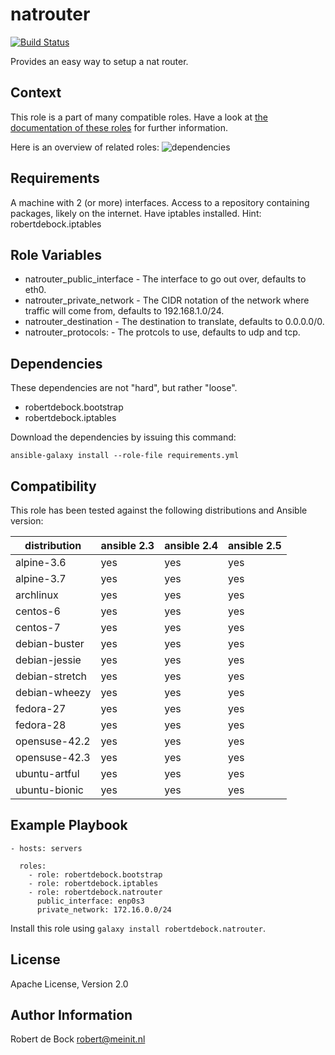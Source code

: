 natrouter
=========

[![Build Status](https://travis-ci.org/robertdebock/ansible-role-natrouter.svg?branch=master)](https://travis-ci.org/robertdebock/ansible-role-natrouter)

Provides an easy way to setup a nat router.

Context
--------
This role is a part of many compatible roles. Have a look at [the documentation of these roles](https://robertdebock.nl/) for further information.

Here is an overview of related roles:
![dependencies](https://raw.githubusercontent.com/robertdebock/robertdebock.github.io/artifacts/natrouter.png "Dependency")

Requirements
------------

A machine with 2 (or more) interfaces.
Access to a repository containing packages, likely on the internet.
Have iptables installed. Hint: robertdebock.iptables

Role Variables
--------------

- natrouter_public_interface - The interface to go out over, defaults to eth0.
- natrouter_private_network - The CIDR notation of the network where traffic will come from, defaults to 192.168.1.0/24.
- natrouter_destination - The destination to translate, defaults to 0.0.0.0/0.
- natrouter_protocols: - The protcols to use, defaults to udp and tcp.

Dependencies
------------

These dependencies are not "hard", but rather "loose".

- robertdebock.bootstrap
- robertdebock.iptables

Download the dependencies by issuing this command:
```
ansible-galaxy install --role-file requirements.yml
```

Compatibility
-------------

This role has been tested against the following distributions and Ansible version:

|distribution|ansible 2.3|ansible 2.4|ansible 2.5|
|------------|-----------|-----------|-----------|
|alpine-3.6|yes|yes|yes|
|alpine-3.7|yes|yes|yes|
|archlinux|yes|yes|yes|
|centos-6|yes|yes|yes|
|centos-7|yes|yes|yes|
|debian-buster|yes|yes|yes|
|debian-jessie|yes|yes|yes|
|debian-stretch|yes|yes|yes|
|debian-wheezy|yes|yes|yes|
|fedora-27|yes|yes|yes|
|fedora-28|yes|yes|yes|
|opensuse-42.2|yes|yes|yes|
|opensuse-42.3|yes|yes|yes|
|ubuntu-artful|yes|yes|yes|
|ubuntu-bionic|yes|yes|yes|

Example Playbook
----------------

```
- hosts: servers

  roles:
    - role: robertdebock.bootstrap
    - role: robertdebock.iptables
    - role: robertdebock.natrouter
      public_interface: enp0s3
      private_network: 172.16.0.0/24
```

Install this role using `galaxy install robertdebock.natrouter`.

License
-------

Apache License, Version 2.0

Author Information
------------------

Robert de Bock <robert@meinit.nl>
